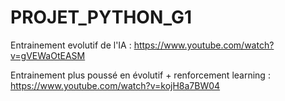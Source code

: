 # PROJET_PYTHON_G1

Entrainement evolutif de l'IA : https://www.youtube.com/watch?v=gVEWaOtEASM

Entrainement plus poussé en évolutif + renforcement learning : https://www.youtube.com/watch?v=kojH8a7BW04
